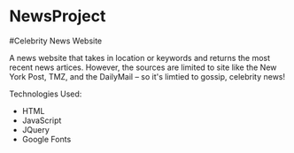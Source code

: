 # NewsProject

#Celebrity News Website

A news website that takes in location or keywords and returns the most recent news artices. However, the sources are limited to site like the New York Post, TMZ, and the DailyMail – so it's limtied to gossip, celebrity news!


Technologies Used: 
- HTML 
- JavaScript
- JQuery
- Google Fonts